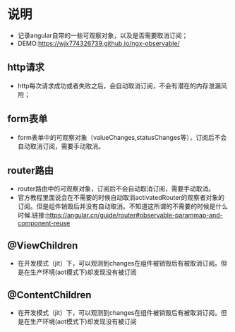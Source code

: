 # 说明
- 记录angular自带的一些可观察对象，以及是否需要取消订阅；
- DEMO:https://wjx774326739.github.io/ngx-observable/

## http请求
- http每次请求成功或者失败之后，会自动取消订阅，不会有潜在的内存泄漏风险；

## form表单
- form表单中的可观察对象（valueChanges,statusChanges等），订阅后不会自动取消订阅，需要手动取消。

## router路由
- router路由中的可观察对象，订阅后不会自动取消订阅，需要手动取消。
- 官方教程里面说会在不需要的时候自动取消activatedRouter的观察者对象的订阅。但是组件销毁后并没有自动取消。不知道这所谓的不需要的时候是什么时候.链接:https://angular.cn/guide/router#observable-parammap-and-component-reuse

## @ViewChildren
- 在开发模式（jit）下，可以观测到changes在组件被销毁后有被取消订阅。但是在生产环境(aot模式下)却发现没有被订阅

## @ContentChildren
- 在开发模式（jit）下，可以观测到changes在组件被销毁后有被取消订阅。但是在生产环境(aot模式下)却发现没有被订阅


